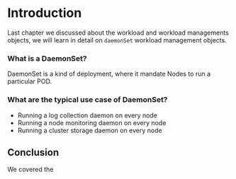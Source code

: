 # Introduction 
Last chapter we discussed about the workload and workload managements objects, we will learn in detail on `daemonSet` workload management objects.

### What is a DaemonSet?
DaemonSet is a kind of deployment, where it mandate Nodes to run a particular POD.

### What are the typical use case of DaemonSet?
* Running a log collection daemon on every node
* Running a node monitoring daemon on every node
* Running a cluster storage daemon on every node

## Conclusion
We covered the